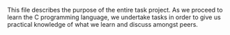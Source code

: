 This file describes the purpose of the entire task project.
As we proceed to learn the C programming language, we undertake tasks in order to give us practical knowledge of what we learn and discuss amongst peers.
